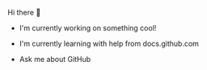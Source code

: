Hi there 👋
- I'm currently working on something cool!
+ I'm currently learning with help from docs.github.com
* Ask me about GitHub
